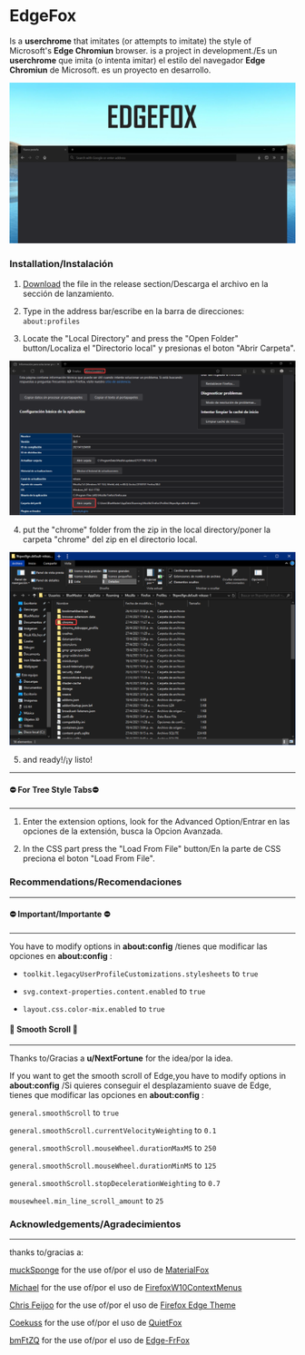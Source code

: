 # EdgeFox
Is a **userchrome** that imitates (or attempts to imitate) the style of Microsoft's **Edge Chromiun** browser.  is a project in development./Es un **userchrome** que imita (o intenta imitar) el estilo del navegador **Edge Chromiun** de Microsoft. es un proyecto en desarrollo.

<img src="https://github.com/23Bluemaster23/EdgeFox/blob/main/IMG/59dgw183wrg412.png" width="700" />



### Installation/Instalación

 1. [Download](https://github.com/23Bluemaster23/EdgeFox/releases) the file in the release section/Descarga el archivo en la sección de lanzamiento.
 
 2. Type in the address bar/escribe en la barra de direcciones:  `about:profiles`
 
 3. Locate the "Local Directory" and press the "Open Folder" button/Localiza el "Directorio local" y presionas el boton "Abrir Carpeta".

<img src="https://github.com/23Bluemaster23/EdgeFox/blob/main/IMG/3.png" width="700" />
 
 4. put the "chrome" folder from the zip in the local directory/poner la carpeta "chrome" del zip en el directorio local.

<img src="https://github.com/23Bluemaster23/EdgeFox/blob/main/IMG/4.png" width="700" /> 

5.  and ready!/¡y listo!


------------
####  **⛔ For Tree Style Tabs⛔**

------------

 1. Enter the extension options, look for the Advanced Option/Entrar en las opciones de la extensión, busca la Opcion Avanzada.
 
 2. In the CSS part press the "Load From File" button/En la parte de CSS preciona el boton "Load From File".
### Recommendations/Recomendaciones


------------
####  **⛔ Important/Importante ⛔**

------------
You have to modify options in **about:config** /tienes que modificar las opciones en **about:config** :
 - `toolkit.legacyUserProfileCustomizations.stylesheets` to `true`
  
 - `svg.context-properties.content.enabled` to `true` 

    

 - `layout.css.color-mix.enabled`  to  `true`
 
 
####  **🍃 Smooth Scroll 🍃**
------------
Thanks to/Gracias a **u/NextFortune** for the idea/por la idea.

If you want to get the smooth scroll of Edge,you have to modify options in **about:config** /Si quieres conseguir el desplazamiento suave de Edge, tienes que modificar las opciones en **about:config** :

``general.smoothScroll``  to `true`

``general.smoothScroll.currentVelocityWeighting`` to `0.1`

`general.smoothScroll.mouseWheel.durationMaxMS` to `250`

`general.smoothScroll.mouseWheel.durationMinMS` to `125`

`general.smoothScroll.stopDecelerationWeighting` to `0.7`

`mousewheel.min_line_scroll_amount` to `25`

### Acknowledgements/Agradecimientos
------------

thanks to/gracias a:


[muckSponge](https://github.com/muckSponge "muckSponge") for the use of/por el uso de [MaterialFox](https://github.com/muckSponge/MaterialFox "MaterialFox") 

[Michael](http://github.com/M1ch431 "Michael") for the use of/por el uso de [FirefoxW10ContextMenus](http://github.com/M1ch431/FirefoxW10ContextMenus "FirefoxW10ContextMenus")

[Chris Feijoo](http://github.com/kube "Chris Feijoo")  for the use of/por el uso de [Firefox Edge Theme](http://github.com/kube/firefox-edge-theme "Firefox Edge Theme")

[Coekuss](https://github.com/coekuss "Coekuss") for the use of/por el uso de [QuietFox](https://github.com/coekuss/quietfox "QuietFox")


[bmFtZQ](https://github.com/bmFtZQ "bmFtZQ") for the use of/por el uso de [Edge-FrFox](https://github.com/bmFtZQ/Edge-FrFox "Edge-FrFox")
<!--stackedit_data:
eyJoaXN0b3J5IjpbLTgxODAyNDEwMSw5MTgyNjg4MzAsMTk5MT
QyMDg1MywtMTM5NDg1MTM4OSwtMjExODczMTYxNCwtNjA1OTYz
ODk2LDIwODE2NDIzNzMsLTg4MzY5ODA3MiwxNzM4MTQyNjg3XX
0=
-->